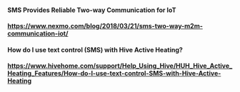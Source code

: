 #### SMS Provides Reliable Two-way Communication for IoT
#### https://www.nexmo.com/blog/2018/03/21/sms-two-way-m2m-communication-iot/

#### How do I use text control (SMS) with Hive Active Heating?
#### https://www.hivehome.com/support/Help_Using_Hive/HUH_Hive_Active_Heating_Features/How-do-I-use-text-control-SMS-with-Hive-Active-Heating
